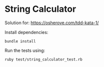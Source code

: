# String Calculator
Solution for: https://osherove.com/tdd-kata-1/

Install dependencies:

```
bundle install
```

Run the tests using:
```
ruby test/string_calculator_test.rb
```
